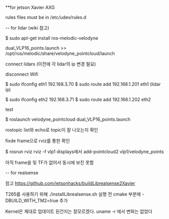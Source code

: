 **for jetson Xavier AXG

rules files must be in /etc/udev/rules.d

-- for lidar (wiki 참고)

$ sudo apt-get install ros-melodic-velodyne

dual_VLP16_points.launch >> /opt/ros/melodic/share/velodyne_pointcloud/launch

connect lidars
(이전에 각 lidar의 ip 변경 필요)

disconnect Wifi

$ sudo ifconfig eth1 192.168.3.70
$ sudo route add 192.168.1.201 eth1    (lidar ip)

$ sudo ifconfig eth2 192.168.3.71
$ sudo route add 192.168.1.202 eth2

test

$ roslaunch velodyne_pointcloud dual_VLP16_points.launch

rostopic list와 echo로 topic이 잘 나오는지 확인


fixde frame으로 rviz를 통한 확인

$ rosrun rviz rviz -f vlp1
displays에서 add-pointcloud2 vlp1/velodyne_points

아직 frame을 및 TF가 없어서 동시에 보진 못함

-- for realsense

참고  https://github.com/jetsonhacks/buildLibrealsense2Xavier

T265를 사용하기 위해
 ./installLibrealsense.sh 실행 전 cmake 부분에 -DBUILD_WITH_TM2=true 추가
 
 Kernel은 제대로 업데이트 된건지는 잘모르겠다. uname -r 에서 변화는 없었다

